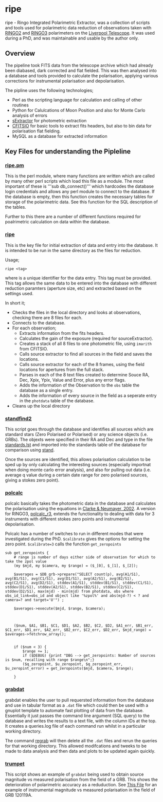 # ripe

ripe - Ringo Integrated Polarimetric Extractor, was a collection of scripts and tools used for polarimetric data reduction of observations taken with [RINGO2](https://telescope.livjm.ac.uk/TelInst/Inst/RINGO2/) and [RINGO3](https://telescope.livjm.ac.uk/TelInst/Inst/RINGO3/) polarimeters on the [Liverpool Telescope](https://telescope.livjm.ac.uk/). It was used during a PhD, and was maintainable and usable by the author only.

## Overview

The pipeline took FITS data from the telescope archive which had already been diabased, dark corrected and flat fielded. This was then analysed into a database and tools provided to calculate the polarisation, applying various corrections for instrumental polarisation and depolarisation.

The pipline uses the following technologies;
* Perl as the scripting language for calculation and calling of other routines
* Python for Calulcations of Moon Position and also for Monte Carlo analysis of errors
* [sExtractor](https://www.astromatic.net/software/sextractor) for photometric extraction
* [CFITSIO](https://heasarc.gsfc.nasa.gov/fitsio/) for basic tools to extract fits headers, but also to bin data for polarisation flat fielding.
* MySQL as a database for extracted information


## Key Files for understanding the Pipleline

### [ripe.pm](https://github.com/blancmatter/ripe/blob/master/lib/ripe.pm)
This is the perl module, where many functions are written which are called by many other perl scripts which load this file as a module. The most important of these is '''sub db_connect()''' which hardcodes the database login credentials and allows any perl module to connect to the database. If the database is empty, then this function creates the necessary tables for storage of the polarimetric data. See this function for the SQL description of the tables.

Further to this there are a number of different functions required for poalrimetric calculation on data within the database.

### [ripe](bin/ripe)
This is the key file for initial extraction of data and entry into the database. It is intended to be run in the same directory as the files for reduction.

Usage;
```
ripe <tag>
```
where <tag> is a unique identifier for the data entry. This tag must be provided. This tag allows the same data to be entered into the database with different reduction paramters (aperture size, etc) and extracted based on the settings used.

In short it;
* Checks the files in the local directory and looks at observations, checking there are 8 files for each.
* Connects to the database.
* For each observation;
  * Extracts information from the fits headers.
  * Calculates the gain of the exposure (required for sourceExtractor).
  * Creates a stack of all 8 files to one photometric file, using `imarith` from CFITSIO.
  * Calls source extractor to find all sources in the field and saves the locations.
  * Calls source extractor for each of the 8 frames, using the field locations for apertures from the full stack.
  * Parses in each of the 8 text files created to determine Souce RA, Dec, Xpix, Ypix, Value and Error, plus any error flags.
  * Adds the information of the Observation to the `obs` table the database as a single entry.
  * Adds the information of every source in the field as a seperate entry in the `photdata` table of the database.
* Cleans up the local directory

### [standfind2](bin/standfind2)

This script goes through the database and identifies all sources which are standard stars (Zero Polarised or Polarised) or any science objects (i.e. GRBs). The objexts were specified in their RA and Dec and type in the file [standards.lst](config/standards/standards.lst) and imported into the standards table of the database for comparison using [stand](bin/stand).

Once the sources are identified, this allows polarisation calculation to be sped up by only calculating the interesting sources (especially importnat when doing monte carlo error analysis), and also for pulling out data (i.e. average q value during a certain date range for zero polarised sources, giving a stokes zero point).

### [polcalc](bin/polcalc)

polcalc basically takes the photometric data in the database and calculates the polarisation using the equations in [Clarke & Neumayer, 2002](https://core.ac.uk/download/pdf/1414641.pdf). A version for RINGO3, [polcalc_r3](bin/polcalc_r3), extends the functionality to dealing with data for 3 instruments with different stokes zero points and instrumental depolarisation.

Polcalc has a number of switches to run in different modes that were investigated during the PhD. `$calibrate` gives the options for setting the zero point. `$calibrate=3` calls the function `get_zeropoints`

```
sub get_zeropoints {
	# range is number of days either side of observation for which to take the zpol value
	(my $mjd, my $camera, my $range) = ($_[0], $_[1], $_[2]);

	$averages = $DB_grb->prepare("SELECT count(p), avg(A1/S1), avg(B1/S1), avg(C1/S1), avg(D1/S1), avg(A2/S1), avg(B2/S1), avg(C2/S1), avg(D2/S1), stddev(A1/S1), stddev(B1/S1), stddev(C1/S1), stddev(D1/S1), stddev(A2/S1), stddev(B2/S1), stddev(C2/S1), stddev(D2/S1), max(mjd) - min(mjd) from photdata, obs where obs_id_link=obs_id and object like '%zpol%' and abs(mjd-?) < ? and camera=? and target='U'") ;

	$averages->execute($mjd, $range, $camera);



	($num, $A1, $B1, $C1, $D1, $A2, $B2, $C2, $D2, $A1_err, $B1_err, $C1_err, $D1_err, $A2_err, $B2_err, $C2_err, $D2_err, $mjd_range) = $averages->fetchrow_array();


	if ($num < 3) {
		$range += 1;
		if ($DEBUG) {print "DBG --> get_zeropoints: Number of sources is $num, recalling with range $range\n";}
		($q_zeropoint, $u_zeropoint, $q_zeropoint_err, $u_zeropint_error) = get_zeropoints($mjd, $camera, $range);

	}
```

### [grabdat](bin/grabdat)

grabdat enables the user to pull requersted information from the database and use in tabular format as a `.dat` file which could then be used with a gnuplot template to automate fast plotting of data from the database. Essentially it just passes the command line argument (SQL query) to the database and writes the results to a text file, with the column IDs at the top. It creates a queries.log file of each command run whilst in a particular working directory.

The command [regrab](bin/regrab) will then delete all the `.dat` files and rerun the queries for that working directory. This allowed modifcations and tweeks to be made to data analysis and then data and plots to be updated again quickly.

### [trumpet](bin/trumpet)

This script shows an example of `grabdat` being used to obtain source magnitude vs measured polarisation from the field of a GRB. This shows the deterioration of polarimetric accuracy as a reduduction. See [This File](120119A.pdf) for an example of instrumental magnitude vs measured polarisation in the field of GRB 120119A.
